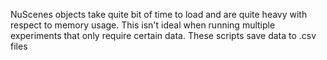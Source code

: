 NuScenes objects take quite bit of time to load and are quite heavy with respect to memory usage.
This isn't ideal when running multiple experiments that only require certain data. 
These scripts save data to .csv files
